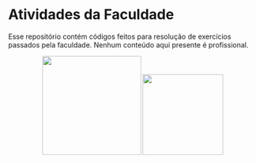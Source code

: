 # Atividades da Faculdade
Esse repositório contém códigos feitos para resolução de exercícios passados pela faculdade. Nenhum conteúdo aqui presente é profissional.

<p align="center">
   <img src="https://peritoemphp.com/wp-content/uploads/2019/02/letter_c_PNG22.png" width="200" text="C"> <img src="https://raw.githubusercontent.com/isocpp/logos/master/cpp_logo.png" width="163" text="C++">
</p>

